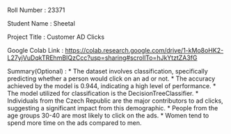 Roll Number       :   23371

Student Name      :   Sheetal

Project Title     :   Customer AD Clicks

Google Colab Link :   https://colab.research.google.com/drive/1-kMo8oHK2-L27yjVuDqkTREhmBIQzCcc?usp=sharing#scrollTo=hJkYtztZA3fG

Summary(Optional) :   * The dataset involves classification, specifically predicting whether a person would click on an ad or not.
                      * The accuracy achieved by the model is 0.944, indicating a high level of performance.
                      * The model utilized for classification is the DecisionTreeClassifier.
                      * Individuals from the Czech Republic are the major contributors to ad clicks, suggesting a significant impact from this demographic.
                      * People from the age groups 30-40 are most likely to click on the ads.
                      * Women tend to spend more time on the ads compared to men.
